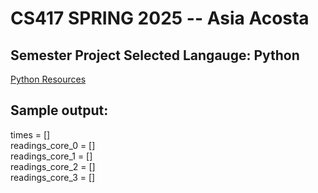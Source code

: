 # CS417 SPRING 2025 -- Asia Acosta

## Semester Project Selected Langauge: Python </br>
[Python Resources](https://www.w3schools.com/python/)</br>

## Sample output: </br>
times = []</br>
readings_core_0 = []</br>
readings_core_1 = []</br>
readings_core_2 = []</br>
readings_core_3 = []</br>

